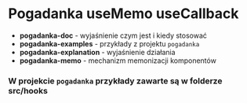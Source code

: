 # Pogadanka useMemo useCallback

- **pogadanka-doc** - wyjaśnienie czym jest i kiedy stosować
- **pogadanka-examples** - przykłady z projektu `pogadanka`
- **pogadanka-explanation** - wyjaśnienie działania
- **pogadanka-memo** - mechanizm memonizacji komponentów

### W projekcie `pogadanka`  przykłady zawarte są w folderze src/hooks
